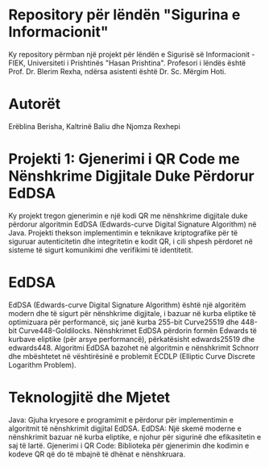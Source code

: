 # Repository për lëndën "Sigurina e Informacionit"  

Ky repository përmban një projekt për lëndën e Sigurisë së Informacionit - FIEK, Universiteti i Prishtinës "Hasan Prishtina". Profesori i lëndës është Prof. Dr. Blerim Rexha, ndërsa asistenti është Dr. Sc. Mërgim Hoti.

# Autorët
Erëblina Berisha, 
Kaltrinë Baliu dhe
Njomza Rexhepi

# Projekti 1: Gjenerimi i QR Code me Nënshkrime Digjitale Duke Përdorur EdDSA

Ky projekt tregon gjenerimin e një kodi QR me nënshkrime digjitale duke përdorur algoritmin EdDSA (Edwards-curve Digital Signature Algorithm) në Java. Projekti thekson implementimin e teknikave kriptografike për të siguruar autenticitetin dhe integritetin e kodit QR, i cili shpesh përdoret në sisteme të sigurt komunikimi dhe verifikimi të identitetit.

# EdDSA
EdDSA (Edwards-curve Digital Signature Algorithm) është një algoritëm modern dhe të sigurt për nënshkrime digjitale, i bazuar në kurba eliptike të optimizuara për performancë, siç janë kurba 255-bit Curve25519 dhe 448-bit Curve448-Goldilocks. Nënshkrimet EdDSA përdorin formën Edwards të kurbave eliptike (për arsye performancë), përkatësisht edwards25519 dhe edwards448. Algoritmi EdDSA bazohet në algoritmin e nënshkrimit Schnorr dhe mbështetet në vështirësinë e problemit ECDLP (Elliptic Curve Discrete Logarithm Problem).



# Teknologjitë dhe Mjetet
Java: Gjuha kryesore e programimit e përdorur për implementimin e algoritmit të nënshkrimit digjital EdDSA.
EdDSA: Një skemë moderne e nënshkrimit bazuar në kurba eliptike, e njohur për sigurinë dhe efikasitetin e saj të lartë.
Gjenerimi i QR Code: Biblioteka për gjenerimin dhe kodimin e kodeve QR që do të mbajnë të dhënat e nënshkruara.


